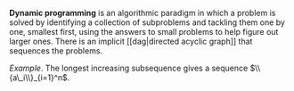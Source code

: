**Dynamic programming** is an algorithmic paradigm in which a problem is solved by identifying a collection of subproblems and tackling them one by one, smallest first, using the answers to small problems to help figure out larger ones. There is an implicit [[dag|directed acyclic graph]] that sequences the problems.

_Example_. The longest increasing subsequence gives a sequence $\\{a\_i\\}_{i=1}^n$.